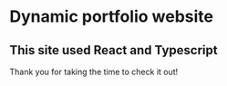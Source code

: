 # Dynamic portfolio website

## This site used React and Typescript

Thank you for taking the time to check it out!
